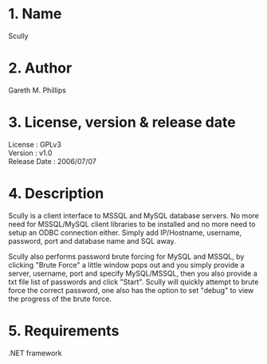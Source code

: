 # 1. Name
Scully

# 2. Author
Gareth M. Phillips

# 3. License, version & release date
License : GPLv3  
Version : v1.0  
Release Date : 2006/07/07

# 4. Description
Scully is a client interface to MSSQL and MySQL database servers. No more need for MSSQL/MySQL client libraries to be installed and no more need to setup an ODBC connection either. Simply add IP/Hostname, username, password, port and database name and SQL away.  

Scully also performs password brute forcing for MySQL and MSSQL, by clicking "Brute Force" a little window pops out and you simply provide a server, username, port and specify MySQL/MSSQL, then you also provide a txt file list of passwords and click "Start". Scully will quickly attempt to brute force the correct password, one also has the option to set "debug" to view the progress of the brute force.

# 5. Requirements
.NET framework
